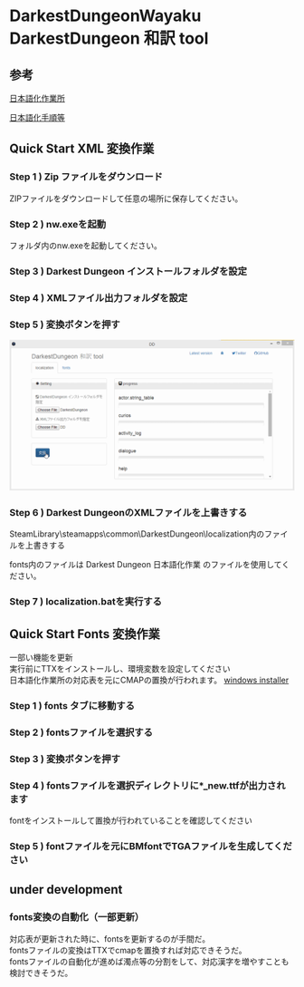
# DarkestDungeonWayaku　DarkestDungeon 和訳 tool

## 参考

[日本語化作業所](https://docs.google.com/spreadsheets/d/1QuP833eJSERcQVba322ye1OfCt2l0lb2KWfqMpoYQDQ/edit#gid=1191296723)

[日本語化手順等](http://ch.nicovideo.jp/fuckomglol)


## Quick Start XML 変換作業

### Step 1 ) Zip ファイルをダウンロード
ZIPファイルをダウンロードして任意の場所に保存してください。

### Step 2 ) nw.exeを起動
フォルダ内のnw.exeを起動してください。

### Step 3 ) Darkest Dungeon インストールフォルダを設定

### Step 4 ) XMLファイル出力フォルダを設定

### Step 5 ) 変換ボタンを押す

![Step 5](/doc/image.gif "Step 5")

### Step 6 ) Darkest DungeonのXMLファイルを上書きする

SteamLibrary\steamapps\common\DarkestDungeon\localization内のファイルを上書きする

fonts内のファイルは Darkest Dungeon 日本語化作業 のファイルを使用してください。

### Step 7 ) localization.batを実行する

## Quick Start Fonts 変換作業

一部い機能を更新  
実行前にTTXをインストールし、環境変数を設定してください  
日本語化作業所の対応表を元にCMAPの置換が行われます。
[windows installer](http://sourceforge.net/projects/fonttools/files/2.0b1/)

### Step 1 ) fonts タブに移動する

### Step 2 ) fontsファイルを選択する

### Step 3 ) 変換ボタンを押す

### Step 4 ) fontsファイルを選択ディレクトリに*_new.ttfが出力されます

fontをインストールして置換が行われていることを確認してください

### Step 5 ) fontファイルを元にBMfontでTGAファイルを生成してください

## 	under development

### fonts変換の自動化（一部更新）
対応表が更新された時に、fontsを更新するのが手間だ。  
fontsファイルの変換はTTXでcmapを置換すれば対応できそうだ。  
fontsファイルの自動化が進めば濁点等の分割をして、対応漢字を増やすことも検討できそうだ。

